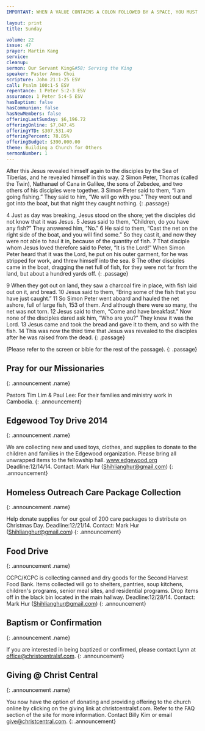 ```yaml
---
IMPORTANT: WHEN A VALUE CONTAINS A COLON FOLLOWED BY A SPACE, YOU MUST USE &#58;

layout: print
title: Sunday

volume: 22
issue: 47
prayer: Martin Kang
service: 
cleanup:
sermon: Our Servant King&#58; Serving the King
speaker: Pastor Amos Choi
scripture: John 21:1-25 ESV
call: Psalm 100:1-5 ESV
repentance: 1 Peter 5:2-3 ESV
assurance: 1 Peter 5:4-5 ESV
hasBaptism: false
hasCommunion: false
hasNewMembers: false
offeringLastSunday: $6,196.72
offeringOnline: $7,047.45
offeringYTD: $307,531.49
offeringPercent: 78.85%
offeringBudget: $390,000.00
theme: Building a Church for Others
sermonNumber: 1
---
```


After this Jesus revealed himself again to the disciples by the Sea of Tiberias, and he revealed himself in this way. 2 Simon Peter, Thomas (called the Twin), Nathanael of Cana in Galilee, the sons of Zebedee, and two others of his disciples were together. 3 Simon Peter said to them, “I am going fishing.” They said to him, “We will go with you.” They went out and got into the boat, but that night they caught nothing.
{: .passage}

4 Just as day was breaking, Jesus stood on the shore; yet the disciples did not know that it was Jesus. 5 Jesus said to them, “Children, do you have any fish?” They answered him, “No.” 6 He said to them, “Cast the net on the right side of the boat, and you will find some.” So they cast it, and now they were not able to haul it in, because of the quantity of fish. 7 That disciple whom Jesus loved therefore said to Peter, “It is the Lord!” When Simon Peter heard that it was the Lord, he put on his outer garment, for he was stripped for work, and threw himself into the sea. 8 The other disciples came in the boat, dragging the net full of fish, for they were not far from the land, but about a hundred yards off.
{: .passage}

9 When they got out on land, they saw a charcoal fire in place, with fish laid out on it, and bread. 10 Jesus said to them, “Bring some of the fish that you have just caught.” 11 So Simon Peter went aboard and hauled the net ashore, full of large fish, 153 of them. And although there were so many, the net was not torn. 12 Jesus said to them, “Come and have breakfast.” Now none of the disciples dared ask him, “Who are you?” They knew it was the Lord. 13 Jesus came and took the bread and gave it to them, and so with the fish. 14 This was now the third time that Jesus was revealed to the disciples after he was raised from the dead.
{: .passage}

(Please refer to the screen or bible for the rest of the passage).
{: .passage}


## Pray for our Missionaries
{: .announcement .name}

Pastors Tim Lim & Paul Lee: For their families and ministry work in Cambodia.
{: .announcement}

## Edgewood Toy Drive 2014
{: .announcement .name}

We are collecting new and used toys, clothes, and supplies to donate to the children and families in the Edgewood organization. Please bring all unwrapped items to the fellowship hall. www.edgewood.org Deadline:12/14/14. Contact: Mark Hur (Shihlianghur@gmail.com)
{: .announcement}

## Homeless Outreach Care Package Collection
{: .announcement .name}

Help donate supplies for our goal of 200 care packages to distribute on Christmas Day. Deadline:12/21/14. Contact: Mark Hur (Shihlianghur@gmail.com)
{: .announcement}

## Food Drive
{: .announcement .name}

CCPC/KCPC is collecting canned and dry goods for the Second Harvest Food Bank. Items collected will go to shelters, pantries, soup kitchens, children's programs, senior meal sites, and residential programs. Drop items off in the black bin located in the main hallway. Deadline:12/28/14. Contact: Mark Hur (Shihlianghur@gmail.com)
{: .announcement}

## Baptism or Confirmation
{: .announcement .name}

If you are interested in being baptized or confirmed, please contact Lynn at office@christcentralsf.com.
{: .announcement}

## Giving @ Christ Central
{: .announcement .name}

You now have the option of donating and providing offering to the church online by clicking on the giving link at christcentralsf.com. Refer to the FAQ section of the site for more information. Contact Billy Kim or email give@christcentral.com. 
{: .announcement}
